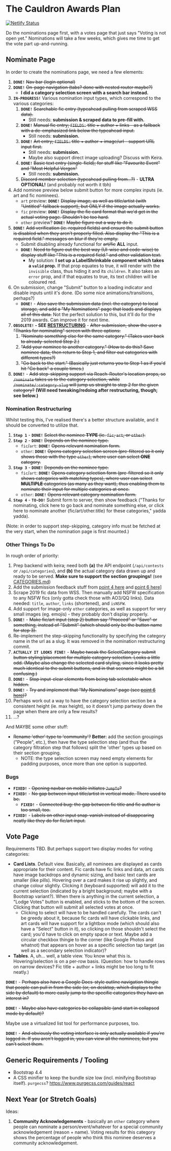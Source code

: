 # The Cauldron Awards Plan

[![Netlify Status](https://api.netlify.com/api/v1/badges/4bc8477d-6b83-40ac-a1a0-a2480845f2d2/deploy-status)](https://app.netlify.com/sites/cauldron-awards/deploys)

Do the nominations page first, with a votes page that just says "Voting is not open yet." Nominations will take a few weeks, which gives me time to get the vote part up-and-running.

## Nominate Page

In order to create the nominations page, we need a few elements:

1. **`DONE!`** ~~Nav bar (login optional)~~
2. **`DONE!`** ~~On-page navigation (tabs? done with nested router maybe?)~~
   - **I did a category selection screen with a search bar instead.**
3. **`IN-PROGRESS!`** Various nomination input types, which correspond to the various categories:
   1. **`DONE!`** ~~Searchable fic entry (typeahead pulling from scraped WSS data).~~
      - Still needs: **submission & scraped data to pre-fill with.**
   2. **`DONE!`** ~~Manual fic entry; `FIELDS:` title + author + links - as a fallback with a de-emphasized link below the typeahead input.~~
      - Still needs: **submission.**
   3. **`DONE!`** ~~Art entry; `FIELDS:` title + author + image/url - support URL input first.~~
      - Still needs: **submission.**
      - Maybe also support direct image uploading? Discuss with Keira.
   4. **`DONE!`** ~~Basic text entry (single-field); for stuff like "Favourite Event" and "Most Helpful Vergen"~~
      - Still needs: **submission.**
   5. ~~Discord member selection (typeahead pulling from...?)~~ - **ULTRA OPTIONAL!** (and probably not worth it tbh)
4. Add nominee preview below submit button for more complex inputs (ie. art and fic nominees).
   - `art` preview: **`DONE!`** ~~Display image, as well as title/artist (with "Untitled" fallback support), but ONLY if the image actually works.~~
   - `fic` preview: **`DONE!`** ~~Display the fic card format that we'd get in the actual voting page. Shouldn't be too hard.~~
   - `other` preview? **`DONE!`** ~~Maybe figure out a way to do it.~~
5. **`DONE!`** ~~Add verification (ie. required fields) and ensure the submit button is disabled when they aren't properly filled. Also display the "This is a required field." messages on blur if they're empty.~~
   - Submit disabling already functional for ~~art/fic~~ **ALL** input.
   - **`DONE!`** ~~Need to figure out the best way (UI-wise and code-wise) to display stuff like "This is a required field." and other validation text.~~
     - My solution: **I set up a LabelShrinkable component which takes a `valid` prop.** If that prop equates to true, it will render with the `invisible` class, thus hiding it and its `children`. It also takes an `error` prop, and if that equates to true, its text children will be coloured red.
6. On submission, change "Submit" button to a loading indicator and disable inputs until it's done. (Do some nice animations/transitions, perhaps?)
   - **`DONE!`** - ~~Also save the submission data (incl. the category) to local storage, and add a "My Nominations" page that loads and displays all of this data.~~ Not the perfect solution to this, but it'll do for the 2019 awards. Can improve it for next time.
7. **`OBSOLETE!` - SEE [RESTRUCTURING](#nomination-restructuring)** - ~~After submission, show the user a "Thanks for nominating" screen with three options:~~
   1. ~~"Nominate something else for the same category." (Takes user back to already-selected Step 2.)~~
   2. ~~"Add your nominee to another category." (How to do this? Save nominee data, then return to Step 1, and filter out categories with different types?)~~
   3. ~~"Go back to the start." (Basically just returns you to Step 1 as if you'd hit "Go back" a couple times.)~~
8. **`DONE!`** - ~~Add step-skipping support via Reach-Router's location props, so `/nominate` takes us to the category selection, while `/nominate/:category-slug` will jump us straight to step 2 for the given category?~~ **(Will need tweaking/redoing after restructuring, though; see below.)**

### Nomination Restructuring

Whilst testing this, I've realised there's a better structure available, and it should be converted to utilize that.

1. **`Step 1`** - **`DONE!`** ~~Select the nominee **TYPE** (ie. `fic`, `art`, or `other`).~~
2. **`Step 2`** - **`DONE!`** ~~Depends on the nominee type.~~
   - `fic`/`art`: **`DONE!`** ~~Opens relevant nomination form.~~
   - `other`: **`DONE!`** ~~Opens category selection screen (pre-filtered so it only shows those with the type `other`), where user can select **ONE** category.~~
3. **`Step 3`** - **`DONE!`** ~~Depends on the nominee type.~~
   - `fic`/`art`: **`DONE!`** ~~Opens category selection form (pre-filtered so it only shows categories with matching types), where user can select **MULTIPLE** categories (as many as they want), thus enabling them to nominate their input for multiple categories at once.~~
   - `other`: **`DONE!`** ~~Opens relevant category nomination form.~~
4. **`Step 4`** - **`TO-DO!`** Submit form to server, then show feedback ("Thanks for nominating, click here to go back and nominate something else, or click here to nominate another {fic/art/other.title} for these categories," yadda yadda).

(Note: in order to support step-skipping, category info must be fetched at the very start, when the nomination page is first mounted.)

### Other Things To Do

In rough order of priority:

1. Prep backend with keira; need both **(a)** the API endpoint (`/api/contests` or `/api/categories`), and **(b)** the actual category data drawn up and ready to be served. **Make sure to support the section groupings!** (see [CATEGORIES.md](CATEGORIES.md))
2. Add the submission feedback stuff from [point 4 here](#nomination-restructuring) and [point 6 here](#nominate-page)]
3. Scrape 2019 fic data from WSS. Then manually add NSFW specification to any NSFW fics (only gotta check those with AO3/QQ links). Data needed: `title`, `author`, `links` (shortened), and `isNSFW`.
4. Add support for image-only `other` categories, as well as support for very small images (eg. emojis) - they probably don't display properly.
5. **`DONE!`** - ~~Make fic/art input (step 2) button say "Proceed" or "Save" or something, instead of "Submit" (which should only be the button name for step 3).~~
6. Re-implement the step-skipping functionality by specifying the category name in the url as a slug. It was removed in the nomination restructuring commit.
7. **`ACTUALLY IT LOOKS FINE!`** - ~~Maybe tweak the SelectCategory submit button styling/placement for multiple category selection. Looks a little odd. (Maybe also change the selected card styling, since it looks pretty much identical to the submit buttons, and in that scenario might be a bit confusing.)~~
8. **`DONE!`** - ~~Stop input-clear elements from being tab selectable when hidden.~~
9. **`DONE!`** - ~~Try and implement that "My Nominations" page (see [point 6 here](#nominate-page))?~~
10. Perhaps work out a way to have the category selection section be a consistent height (ie. max height), so it doesn't jump partway down the page when there are only a few results?
11. ...?

And MAYBE some other stuff:

- ~~Rename 'other' type to 'community'?~~ **Better:** add the section groupings ("People", etc.), then have the type selection step (and thus the category filtration step that follows) split the 'other' types up based on their section grouping.
  - NOTE: the type selection screen may need empty elements for padding purposes, once more than one option is supported.

### Bugs

- **`FIXED!`** - ~~Opening navbar on mobile initiates `JumpTo`?~~
- **`FIXED!`** - ~~No gap between input title/artist in vertical mode. There used to be.~~
  - **`FIXED!`** - ~~Connected bug: the gap between fic title and fic author is too small, too.~~
- **`FIXED!`** - ~~Labels on other input snap-vanish instead of disappearing neatly like they do for fic/art input.~~

## Vote Page

Requirements TBD. But perhaps support two display modes for voting categories:

- **Card Lists**. Default view. Basically, all nominees are displayed as cards appropriate for their content. Fic cards have fic links and data, art cards have image backdrops and dynamic sizing, and basic text cards are smaller (like pills). Hovering over a card makes it rise up slightly, and change colour slightly. Clicking it (keyboard supported) will add it to the current selection (indicated by a bright background; maybe with a Bootstrap variant?). When there is anything in the current selection, a "Lodge Votes" button is enabled, and sticks to the bottom of the screen. Clicking that button will submit all selected votes at once.
  - Clicking to select will have to be handled carefully. The cards can't be greedy about it, because fic cards will have clickable links, and art cards will have support for a lightbox mode (which should also have a "Select" button in it), so clicking on those shouldn't select the card; you'd have to click on empty space or text. Maybe add a circular checkbox thingie to the corner (like Google Photos and whatnot) that appears on hover as a specific selection tap target (as well as a secondary selection indicator)?
- **Tables**. A, uh... well, a table view. You know what this is. Hovering/selection is on a per-row basis. (Question: how to handle rows on narrow devices? Fic title + author + links might be too long to fit neatly.)

**`DONE!`** - ~~Perhaps also have a Google Docs-style outline navigation thingie that people can pull in from the side (or, on desktop, which displays to the side by default) to more easily jump to the specific categories they have an interest in?~~

**`DONE!`** - ~~Maybe also have categories be collapsible (and start in collapsed mode by default)?~~

Maybe use a virtualized list tool for performance purposes, too.

**`DONE!`** - ~~And obviously the voting interface is only actually available if you're logged in. If you aren't logged in, you can view all the nominees, but you can't select them.~~

## Generic Requirements / Tooling

- Bootstrap 4.4
- A CSS minifier to keep the bundle size low (incl. minifying Bootstrap itself). `purgecss`? https://www.purgecss.com/guides/react

## Next Year (or Stretch Goals)

Ideas:

1. **Community Acknowledgements** - basically an `other` category where people can nominate a person/event/whatever for a special community acknowledgement (reason + name). Voting results for this category shows the percentage of people who think this nominee deserves a community acknowledgement.
